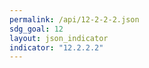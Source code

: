 ```yaml
---
permalink: /api/12-2-2-2.json
sdg_goal: 12
layout: json_indicator
indicator: "12.2.2.2"
---
```

